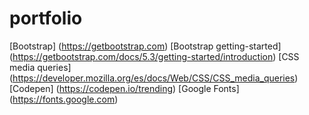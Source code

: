 # portfolio


[Bootstrap] (https://getbootstrap.com)
[Bootstrap getting-started] (https://getbootstrap.com/docs/5.3/getting-started/introduction)
[CSS media queries] (https://developer.mozilla.org/es/docs/Web/CSS/CSS_media_queries)
[Codepen] (https://codepen.io/trending)
[Google Fonts] (https://fonts.google.com)

